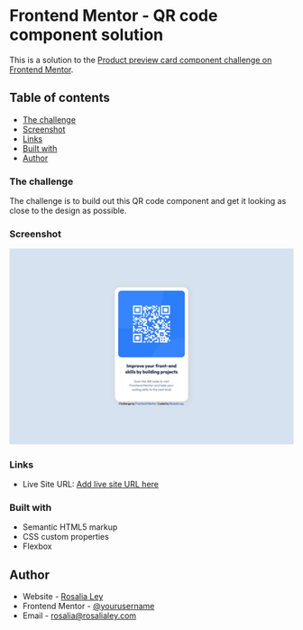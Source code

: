 # Frontend Mentor - QR code component solution

This is a solution to the [Product preview card component challenge on Frontend Mentor](https://www.frontendmentor.io/challenges/product-preview-card-component-GO7UmttRfa). 

## Table of contents

  - [The challenge](#the-challenge)
  - [Screenshot](#screenshot)
  - [Links](#links)
  - [Built with](#built-with)
  - [Author](#author)


### The challenge

The challenge is to build out this QR code component and get it looking as close to the design as possible.

### Screenshot

![](images/Screenshot%20Rosalia%20Ley%20QR%20code%20component.png)

### Links

- Live Site URL: [Add live site URL here](https://your-live-site-url.com)

### Built with

- Semantic HTML5 markup
- CSS custom properties
- Flexbox

## Author

- Website - [Rosalia Ley](https://github.com/RosaliaLey)
- Frontend Mentor - [@yourusername](https://www.frontendmentor.io/profile/yourusername)
- Email - [rosalia@rosalialey.com](rosalia@rosalialey.com)


